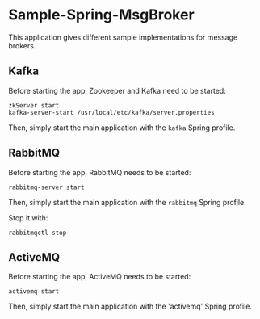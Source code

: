 Sample-Spring-MsgBroker
=======================

This application gives different sample implementations for message brokers.

## Kafka

Before starting the app, Zookeeper and Kafka need to be started:

```
zkServer start
kafka-server-start /usr/local/etc/kafka/server.properties
```

Then, simply start the main application with the `kafka` Spring profile.

## RabbitMQ

Before starting the app, RabbitMQ needs to be started:

```
rabbitmq-server start
```

Then, simply start the main application with the `rabbitmq` Spring profile.

Stop it with:
```
rabbitmqctl stop
```


## ActiveMQ

Before starting the app, ActiveMQ needs to be started:

```
activemq start
```

Then, simply start the main application with the 'activemq' Spring profile.

